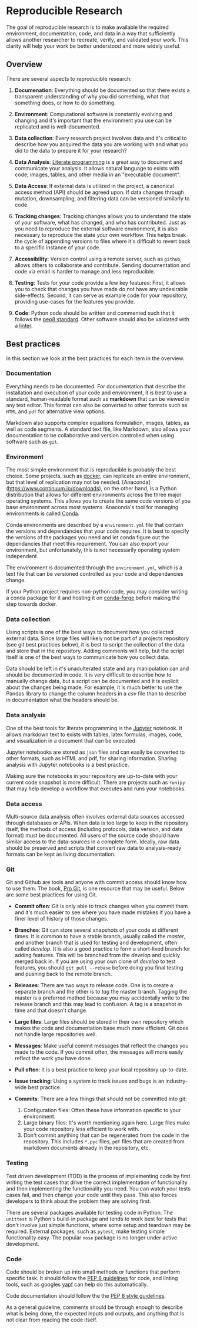 # Reproducible Research

The goal of reproducible research is to make available
the required environment, documentation, code, and data
in a way that sufficiently allows another researcher
to recreate, verify, and validated your work.
This clarity will help your work be better understood and
more widely useful.

## Overview

There are several aspects to reproducible research:

1. **Documenation**: Everything should be documented so that there exists a transparent understanding
of why you did something, what that something does, or how to do something.

2. **Environment**: Computational software is constantly evolving and changing and it's important that the environment you use can be replicated and is well-documented.

3. **Data collection**: Every research project involves data and it's critical to describe how you acquired the data you are working with and what you did to the data to
prepare it for your research?

4. **Data Analysis**: [Literate programming](https://en.wikipedia.org/wiki/Literate_programming) is a great way
to document and communicate your analysis.  It allows natural language to exists with code, images, tables, and other media in an "executable document".

5. **Data Access**: If external data is utilized in the project, a canonical access method (API) should be agreed upon. If data changes through mutation, downsampling, and filtering data can be versioned similarly to code.

6. **Tracking changes**: Tracking changes allows you to understand the state of your software,
what has changed, and who has contributed.  Just as you need to reproduce the external software environment, it is also necessary to reproduce the state your own workflow.
This helps break the cycle of appending versions to files where it's difficult to revert back to a specific instance
of your code.

7. **Accessibility**:
Version control using a remote server, such as `github`,
allows others to collaborate and contribute.  Sending documentation and code via email is harder to manage and
less reproducible.

8. **Testing**:
Tests for your code provide a few key features:  First, it allows you to check that changes you have made do not have
any undesirable side-effects. Second, it can serve as example code for your repository, providing use-cases for the features you provide.

9. **Code**:
Python code should be written and commented such that it follows the [pep8 standard](https://www.python.org/dev/peps/pep-0008). Other software should also be validated with a [linter](http://stackoverflow.com/questions/8503559/what-is-linting).


## Best practices

In this section we look at the best practices for each item in the overview.

### Documentation

Everything needs to be documented.  For documentation that describe the installation and execution of your code and environment, it is best to use a standard, human-readable format such
as **markdown** that can be viewed in any
text editor.  This format can also be converted to other formats such as `HTML` and `pdf` for alternative view options.

Markdown also supports complex equations formulation, images, tables, as well as code segments.
A standard text file, like Markdown, also allows your documentation to be collaborative and version controlled when using software
such as `git`.





### Environment

The most simple environment that is reproducible is probably
the best choice. Some projects, such as [docker](https://www.docker.com/), can replicate an entire environment, but that level of replication may not be needed.
[Anaconda] (https://www.continuum.io/downloads), on the other hand, is a Python distribution that allows for different environments across
the three major operating systems. This allows you to create the same code versions of you base environment across most systems.  Anaconda's tool for managing environments is called [Conda](http://conda.pydata.org/docs/using/).

Conda environments are described by a `environment.yml` file that
contain the versions and dependancies that your code
requires.  It is best to specify the versions of the packages you need and let conda figure out the dependancies
that meet this requirement.  You can also export your
environment, but unfortunately, this is not necessarily operating system independent.

The environment is documented through the `environment.yml`,
which is a text file that can be versioned controlled as
your code and dependancies change.

If your Python project requires non-python code, you may consider writing a conda package for it and hosting it on [conda-forge](https://conda-forge.github.io/) before making the step towards docker.

### Data collection

Using scripts is one of the best ways to document how
you collected external data.  Since large files will likely not be part of a projects repository (see git best practices below), it is best to script the collection of the data and store that in the repository.  Adding comments will help, but the script itself is one of the best ways to communicate how you collect data.

Data should be left in it's unadulterated state and
any manipulation can and should be documented in code.  It
is very difficult to describe how to manually change data, but a script can be documented and it is explicit about the changes being made.  For example, it is much better to use the Pandas library to change the column headers in a *csv* file than to describe in documentation what the headers should be.

### Data analysis

One of the best tools for literate programming is the [Jupyter](http://jupyter.org/) notebook.  It allows markdown text
to exists with tables, latex formulas, images, code, and visualization in a document that can be executed.

Jupyter notebooks are stored as `json` files and can easily be converted to other formats, such as HTML and pdf, for sharing information.  Sharing analysis with Jupyter notebooks is a best practice.

Making sure the notebooks in your repository are up-to-date with your current code snapshot is more difficult.  There are projects such as `runipy` that may help develop a workflow that executes and runs your notebooks.

### Data access

Multi-source data analysis often involves external data sources accessed through databases or APIs. When data is too large to keep in the repository itself, the methods of access (including protocols, data version, and data format) must be documented. All users of the source code should have similar access to the data-sources in a complete form. Ideally, raw data should be preserved and scripts that convert raw data to analysis-ready formats can be kept as living documentation.

### Git

Git and Github are tools and anyone with commit access should know how to use them. The book, [Pro Git](https://git-scm.com/book/en/v2), is one resource that may be useful.  Below are some best practices for using Git.

- **Commit often**: Git is only able to track changes when
you commit them and it's much easier to see where you have made mistakes if you have a finer level of history of those changes.

- **Branches**: Git can store several snapshots of your code at different times.  It is common to have a stable branch, usually called the *master*, and another branch that is used for testing and development, often called *develop*.  It is also a good practice to form a short-lived branch for adding features.  This will be branched from the *develop* and quickly merged back in.  If you are using your own clone of *develop* to test features, you should `git pull --rebase` before doing you final testing and pushing back to the remote branch.

- **Releases**: There are two ways to release code.  One is to create a separate branch and the other is to *tag* the master branch.  Tagging the master is a preferred method because you may accidentally write to the release branch and this may lead to confusion.  A tag is a snapshot in time and that doesn't change.

- **Large files**: Large files should be stored in their own repository which makes the code and documentation base much more efficient.  Git does not handle large repositories well.

- **Messages**: Make useful commit messages that reflect the changes you made to the code.  If you commit often, the messages will more easily reflect the work you have done.

- **Pull often**: It is a best practice to keep your local repository up-to-date.

- **Issue tracking**: Using a system to track issues and bugs is an industry-wide best practice.

- **Commits**: There are a few things that should not be committed into git:

  1. Configuration files: Often these have information specific to your environment.
  2. Large binary files: It's worth mentioning again here.  Large files make your code repository less efficient to work with.
  3. Don't commit anything that can be regenerated from the code in the repository.  This includes `*.pyc` files, `pdf` files that are created from markdown documents already in the repository, etc.

### Testing

Test driven development (TDD) is the process of implementing code by first writing the test cases that drive the correct implementation of functionality and then implementing the functionality you need.  You can watch your tests cases
fail, and then change your code until they pass.  This also forces developers to think about the problem they are solving first.

There are several packages available for testing code in Python.  The `unittest` is Python's build-in package and tends to work best for tests that don't involve just simple functions, where some setup and teardown may be required.  External packages, such as `pytest`, make testing simple functionality easy.  The popular `nose` package is no longer under active development.


### Code

Code should be broken up into small methods or functions that perform specific task. It should follow the [PEP 8 guidelines](https://www.python.org/dev/peps/pep-0008) for code, and linting tools, such as googles [yapf](https://github.com/google/yapf) can help do this automatically.

Code documentation should
follow the the [PEP 8 style guidelines](https://www.python.org/dev/peps/pep-0008/#comments).

As a general guideline, comments should be through enough to describe what is being done, the expected inputs and outputs, and
anything that is not clear from reading the code itself.
